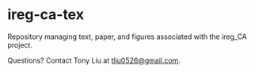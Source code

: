 # ireg-ca-tex
Repository managing text, paper, and figures associated with the ireg_CA project.

Questions? Contact Tony Liu at tliu0526@gmail.com.